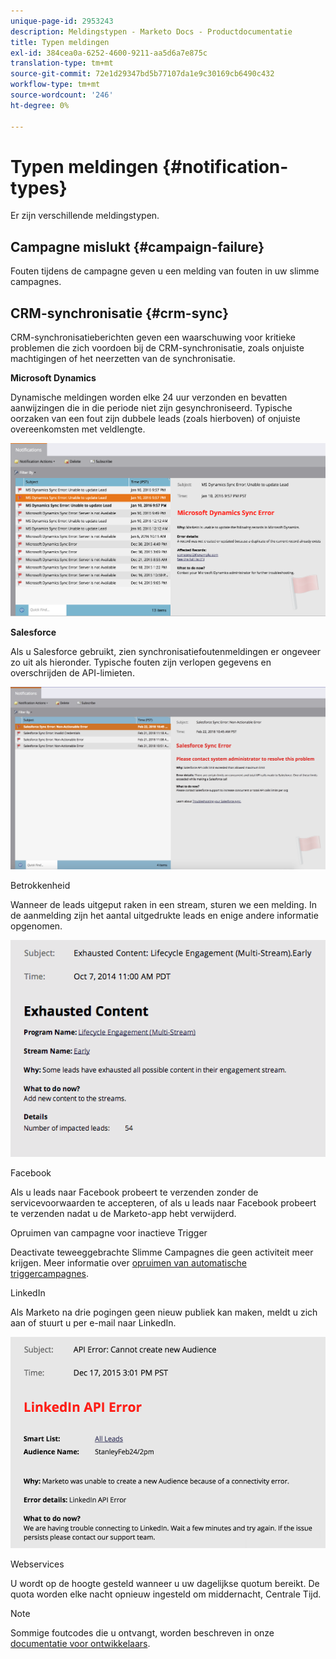 ```yaml
---
unique-page-id: 2953243
description: Meldingstypen - Marketo Docs - Productdocumentatie
title: Typen meldingen
exl-id: 384cea0a-6252-4600-9211-aa5d6a7e875c
translation-type: tm+mt
source-git-commit: 72e1d29347bd5b77107da1e9c30169cb6490c432
workflow-type: tm+mt
source-wordcount: '246'
ht-degree: 0%

---
```


# Typen meldingen {#notification-types}

Er zijn verschillende meldingstypen.

## Campagne mislukt {#campaign-failure}

Fouten tijdens de campagne geven u een melding van fouten in uw slimme campagnes.

## CRM-synchronisatie {#crm-sync}

CRM-synchronisatieberichten geven een waarschuwing voor kritieke problemen die zich voordoen bij de CRM-synchronisatie, zoals onjuiste machtigingen of het neerzetten van de synchronisatie.

**Microsoft Dynamics**

Dynamische meldingen worden elke 24 uur verzonden en bevatten aanwijzingen die in die periode niet zijn gesynchroniseerd. Typische oorzaken van een fout zijn dubbele leads (zoals hierboven) of onjuiste overeenkomsten met veldlengte.

![](assets/image2016-1-20-11-3a19-3a58.png)

**Salesforce**

Als u Salesforce gebruikt, zien synchronisatiefoutenmeldingen er ongeveer zo uit als hieronder. Typische fouten zijn verlopen gegevens en overschrijden de API-limieten.

![](assets/salesforcesyncerror.png)

Betrokkenheid

Wanneer de leads uitgeput raken in een stream, sturen we een melding.  In de aanmelding zijn het aantal uitgedrukte leads en enige andere informatie opgenomen.

![](assets/image2014-10-14-10-3a57-3a9.png)

Facebook

Als u leads naar Facebook probeert te verzenden zonder de servicevoorwaarden te accepteren, of als u leads naar Facebook probeert te verzenden nadat u de Marketo-app hebt verwijderd.

Opruimen van campagne voor inactieve Trigger

Deactivate teweeggebrachte Slimme Campagnes die geen activiteit meer krijgen. Meer informatie over [opruimen van automatische triggercampagnes](/help/marketo/product-docs/core-marketo-concepts/smart-campaigns/using-smart-campaigns/automatic-trigger-campaign-cleanup.md).

LinkedIn

Als Marketo na drie pogingen geen nieuw publiek kan maken, meldt u zich aan of stuurt u per e-mail naar LinkedIn.

![](assets/linkedin.png)

Webservices

U wordt op de hoogte gesteld wanneer u uw dagelijkse quotum bereikt. De quota worden elke nacht opnieuw ingesteld om middernacht, Centrale Tijd.

>[!NOTE]
>
>Sommige foutcodes die u ontvangt, worden beschreven in onze [documentatie voor ontwikkelaars](https://developers.marketo.com/rest-api/error-codes/#response_level_error_codes).
